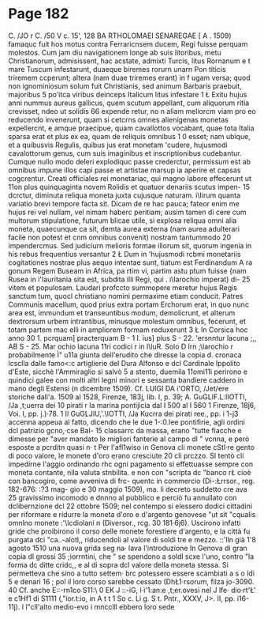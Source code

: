 # Page 182

C. /JO r C. /50 V c. 15', 128 BA RTHOLOMAEI SENAREGAE [ A . 1509) famaquc fuit hos motus contra Ferraricnsem ducem, Regi fuisse perquam molestos. Cum jam diu navigationem longe ab suis litoribus, metu Christianorum, admisissent, hac acstate, admixti Turcis, litus Rornanum e t mare Tuscum infestarunt, duaeque biremes rorurn unarn Pon titìcis triremem ccperunt; altera (nam duae triremes erant) in f ugam versa; quod non ignominiosum solum fuit Christianis, sed animum Barbaris praebuit, majoribus 5 po'itca viribus deinceps Italicum litus infestare 1 Ł Exitu hujus anni nummus aureus gallicus, quem scutum appellant, cum aliquorum ritia crevisset, ndeo ut solidis 66 expende retur, no n aliam meliorcm viam pro eo reducendo invenerunt, quam si cetcrns omnes alienigenas monetas expellercnt, e amque praecipue, quam cavallottos vocabant, quae tota Italia sparsa erat et plus ex ea, quam de reliquis omnibus 1 0 esset; nam ubique, et a quibusvis Regulis, quibus jus erat monetam 'cudere, hujusmodi cavalottorum genus, cum suis imaginibus et inscriptionibus cudebantur. Cumque nullo modo deleri explodiquc passe crederctur, permissum est ab omnibus impune illos capi passe et artistae marsup ia aperire et capsas cogcrentur. Creati officiales rei monetariac, qui magno labore effecerunt ut 11on plus quinquaginta novem Rolidis et quatuor denariis scutus impen- 15 dcrctur, diminuta reliqua moneta juxta cujusque naturam. ì\Iirum quanta variatio brevi tempore facta sit. Dicam de re hac pauca; fateor enim me hujus rei vel nullam, vel nimam haberc peritiam; ausim tamen di cere cum multorum stipulatione, futurum blicae utile, si explosa reliqua omni alia moneta, quaecunque ca sit, demta aurea externa (nam aurea adulterari facile non potest et cnm omnibus convenit) nostram tantummodo 20 impendercmus. Sed judiciurn melioris formae illorum sit, quorum ingenia in his rebus frequentius versantur 2 Ł Dum in 'hujusmodi rcbmi monetariis cogitationes nostrae plus aequo intentae sunt, tiatum est Ferdinandum A ra gonum Regem Buseam in Africa, pa rtim vi, partim astu ptum fuisse {nam Rusea in ì\'Iauritania sita est, subdita illi Regi, qui . i\Iarochio imperat) di- 25 vitem et populosam. Laudari profccto summopere meretur hujus Regis sanctum tum, quocl christiano nomini permaxime etiam conducit. Patres Communis macellum, quod prius extra portam Erchorum erat, in quo nunc area est, immundum et transeuntibus modum, demolicrunt, et alterum dextrorsum urbem intrantibus, minusque molestum omnibus, fecerunt, et totam partem mac elli in ampliorem formam reduxerunt 3 Ł In Corsica hoc anno 30 1. pcrquam] practerquam B - 1 I. ius] plus S - 22. \'ersnntur lacuna ;,, AB S - 25. Mar ochio lacuna 11ri codici r in l\luR. Solo D lrn ;\larochio r probabilmente Ì" u11a giunta dell'erudito che diresse la copia d. cronaca lcsclla dalle famo<:c artiglierie del Dura Alfonso e dcl Cardinale Ippolito d'Este, sicchè l'Ammiraglio si salvò 5 a stento, duemila 11omi11i perirono e quindici galee con molti altri legni minori e sessanta bandiere caddero in mano degli Estensi (n dicembre 1509). Cf. LUIGI DA i'ORTO, /Jet/ere storiche dall'a. 1509 al 1528, Firenze, 183j, lib. I, p. 39; A. GuGLIF.L:IIOTTl, /Ja ,t;uerra dei 10 pirati r la marina pontijicia dal I 500 al I 560 1 Firenze, 18j6, Voi. I, pp. j.)·78. 1 Il GuGLJIU,'.\IOTTI, /Ja Kucrra dei pirati ree., pp. i 1-j3 accenna appeua al fatto, dicendo che le due 1-:0.lee pontifirie, agli ordini dcl patrizio gcno,·cse Bal- 15 classarrc da massa, erano "tutte fiacche e dimesse per "aver mandato le migliori fanterie al campo dl " vcnna, e però esposte a pcrditn quasi n· t Per l'afl1wiso in Genova cli monete cStl·re gento di poco valore, le monete d'oro erano cresciute 20 cli prczzo. SI tentò cli impedirne l'aggio ordinando rhc ogni pagamento si effettuasse sempre con moneta contante, nlla valuta stnbilita. e non con "scripta dc "banco rŁ cioè con bancogiro, come avveniva di frc- quentc in commercio (Di-:Łrrsor., reg. 182-676: :?3 mag- gio e 30 maggio 1509), ma. li decreto suddetto cre ava 25 gravissimo incomodo e dnnno al pubblico e perciò fu annullato con dclibernzione dcl 22 ottobre 1509; nel contempo si elessero dodici cittadini per riformare e ridurre la moneta d'oro e d'argento genovese "ut sit "cqualis omnlno monete :'\lcdiolani n (Diversor., rcg. 30 181·6j6). Uscirono infatti gride che proibirono il corso delle monete forestiere d'argento, e la città fu purgata dci "ca..-alotl,, riducendoli al valore di soldi tre e mezzo. ::'lln già 1'8 agosto 1510 una nuova grida seg na· lava l'introduzione In Genova di gran copia dl grossi 35 ;iorrntini, che " se spendono a soldl scxe l'uno, contro "la forma dc ditte cridc,, e al di sopra dcl valore della moneta stessa. Si permetteva che sino a tutto settem· brc potessero essere scambiati a s o ldi 5 e denari 16 ; pol il loro corso sarebbe cessato (DhŁ1·rsorum, filza jo-3090. 40 Cf. anche E::-rn1co S11:\ 0 EK J ::-iG, l·ì'1:an:e ,t;er.ovesi nel J lfe· dio·rt'Ł' e c1Hf1 di S1111 (,"ior.t:io, in A t t 1 So c. Li g. S t. Pntr., XXXV, J>. II, pp. i16-11j). l l"cll'alto medio-evo i mncclll ebbero loro sede
